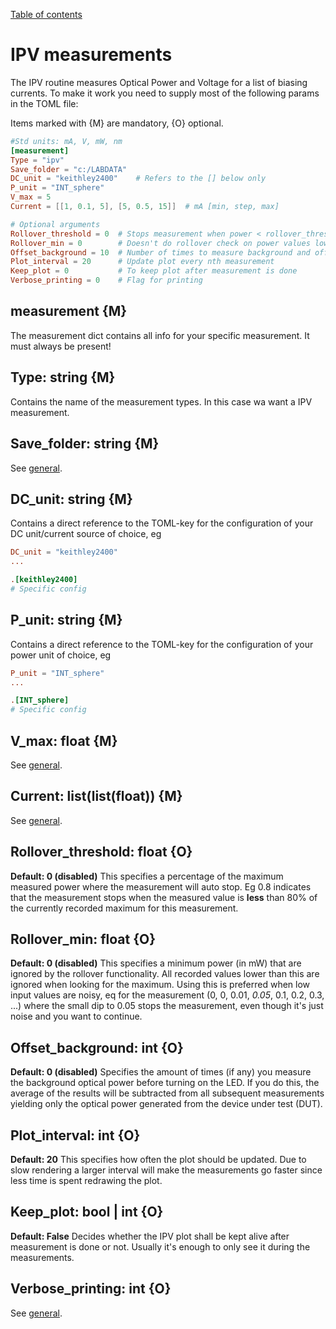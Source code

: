 [Table of contents](../readme.md)
# IPV measurements
The IPV routine measures Optical Power and Voltage for a list of biasing currents. To make it work you need to supply most of the following params in the TOML file:

Items marked with {M} are mandatory, {O} optional.


```toml
#Std units: mA, V, mW, nm
[measurement]
Type = "ipv"
Save_folder = "c:/LABDATA"
DC_unit = "keithley2400"    # Refers to the [] below only
P_unit = "INT_sphere"
V_max = 5
Current = [[1, 0.1, 5], [5, 0.5, 15]]  # mA [min, step, max]

# Optional arguments
Rollover_threshold = 0  # Stops measurement when power < rollover_threshold * maxpower
Rollover_min = 0        # Doesn't do rollover check on power values lower than this
Offset_background = 10  # Number of times to measure background and offset
Plot_interval = 20      # Update plot every nth measurement
Keep_plot = 0           # To keep plot after measurement is done
Verbose_printing = 0    # Flag for printing
```
## measurement {M}
The measurement dict contains all info for your specific measurement. It must always be present!

## Type: string {M}
Contains the name of the measurement types. In this case wa want a IPV measurement.

## Save_folder: string {M}
See [general](general.md). 

## DC_unit: string {M}
Contains a direct reference to the TOML-key for the configuration of your DC unit/current source of choice, eg
``` toml
DC_unit = "keithley2400"
...

.[keithley2400]
# Specific config
```

## P_unit: string {M}
Contains a direct reference to the TOML-key for the configuration of your power unit of choice, eg
``` toml
P_unit = "INT_sphere"
...

.[INT_sphere]
# Specific config
```

## V_max: float {M}
See [general](general.md). 

## Current: list(list(float)) {M}
See [general](general.md). 

## Rollover_threshold: float {O}
**Default: 0 (disabled)**
This specifies a percentage of the maximum measured power where the measurement will auto stop. Eg 0.8 indicates that the measurement stops when the measured value is **less** than 80% of the currently recorded maximum for this measurement. 

## Rollover_min: float {O}
**Default: 0 (disabled)**
This specifies a minimum power (in mW) that are ignored by the rollover functionality. All recorded values lower than this are ignored when looking for the maximum. Using this is preferred when low input values are noisy, eq for the measurement (0, 0, 0.01, *0.05*, 0.1, 0.2, 0.3, ...) where the small dip to 0.05 stops the measurement, even though it's just noise and you want to continue.

## Offset_background: int {O}
**Default: 0 (disabled)**
Specifies the amount of times (if any) you measure the background optical power before turning on the LED. If you do this, the average of the results will be subtracted from all subsequent measurements yielding only the optical power generated from the device under test (DUT). 

## Plot_interval: int {O}
**Default: 20**
This specifies how often the plot should be updated. Due to slow rendering a larger interval will make the measurements go faster since less time is spent redrawing the plot.

## Keep_plot: bool | int {O}
**Default: False**
Decides whether the IPV plot shall be kept alive after measurement is done or not. Usually it's enough to only see it during the measurements.

## Verbose_printing: int {O}
See [general](general.md). 